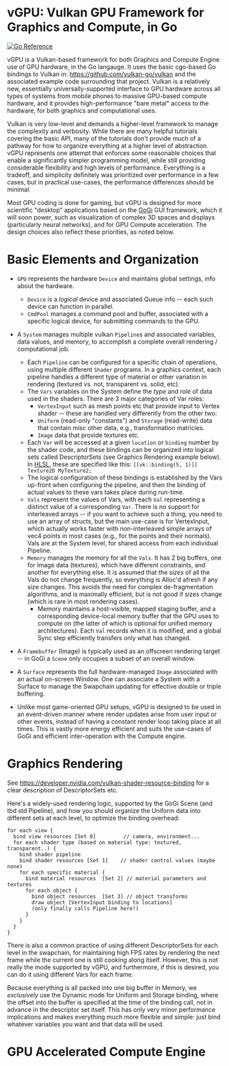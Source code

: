 # vGPU: Vulkan GPU Framework for Graphics and Compute, in Go

[![Go Reference](https://pkg.go.dev/badge/github.com/goki/vgpu.svg)](https://pkg.go.dev/github.com/goki/vgpu)

vGPU is a Vulkan-based framework for both Graphics and Compute Engine use of GPU hardware, in the Go langauge.  It uses the basic cgo-based Go bindings to Vulkan in: https://github.com/vulkan-go/vulkan and the associated example code surrounding that project.  Vulkan is a relatively new, essentially universally-supported interface to GPU hardware across all types of systems from mobile phones to massive GPU-based compute hardware, and it provides high-performance "bare metal" access to the hardware, for both graphics and computational uses.

Vulkan is very low-level and demands a higher-level framework to manage the complexity and verbosity.  While there are many helpful tutorials covering the basic API, many of the tutorials don't provide much of a pathway for how to organize everything at a higher level of abstraction.  vGPU represents one attempt that enforces some reasonable choices that enable a significantly simpler programming model, while still providing considerable flexibility and high levels of performance.  Everything is a tradeoff, and simplicity definitely was prioritized over performance in a few cases, but in practical use-cases, the performance differences should be minimal.

Most GPU coding is done for gaming, but vGPU is designed for more scientific "desktop" applications based on the [GoGi](https://github.com/goki/gi) GUI framework, which it will soon power, such as visualization of complex 3D spaces and displays (particularly neural networks), and for GPU Compute acceleration.  The design choices also reflect these priorities, as noted below.

# Basic Elements and Organization

* `GPU` represents the hardware `Device` and maintains global settings, info about the hardware.
    +  `Device` is a *logical* device and associated Queue info -- each such device can function in parallel.
    + `CmdPool` manages a command pool and buffer, associated with a specific logical device, for submitting commands to the GPU.

* A `System` manages multiple vulkan `Pipeline`s and associated variables, data values, and memory, to accomplish a complete overall rendering / computational job.
    + Each `Pipeline` can be configured for a specific chain of operations, using multiple different `Shader` programs.  In a graphics context, each pipeline handles a different type of material or other variation in rendering (textured vs. not, transparent vs. solid, etc).
    + The `Vars` variables on the System define the *type* and *role* of data used in the shaders.  There are 3 major categories of Var roles:
        - `VertexInput` such as mesh points etc that provide input to Vertex shader -- these are handled very differently from the other two: 
        - `Uniform` (read-only "constants") and `Storage` (read-write) data that contain misc other data, e.g., transformation matricies.
        - `Image` data that provide textures etc.
    + Each `Var` will be accessed at a given `location` or `binding` number by the shader code, and these bindings can be organized into logical sets called DescriptorSets (see Graphics Rendering example below).  In [HLSL](https://www.lei.chat/posts/hlsl-for-vulkan-resources/), these are specified like this: `[[vk::binding(5, 1)]] Texture2D MyTexture2;`
    + The logical configuration of these bindings is established by the Vars up-front when configuring the pipeline, and then the binding of actual values to these vars takes place during run-time.
    + `Vals` represent the values of Vars, with each `Val` representing a distinct value of a corresponding `Var`.  There is no support for interleaved arrays -- if you want to achieve such a thing, you need to use an array of structs, but the main use-case is for VertexInput, which actually works faster with non-interleaved simple arrays of vec4 points in most cases (e.g., for the points and their normals).  Vals are at the System level, for shared access from each individual Pipeline.
    + `Memory` manages the memory for all the `Vals`.  It has 2 big buffers, one for Image data (textures), which have different constraints, and another for everything else.  It is assumed that the *sizes* of all the Vals do not change frequently, so everything is Alloc'd afresh if any size changes.  This avoids the need for complex de-fragmentation algorithms, and is maximally efficient, but is not good if sizes change (which is rare in most rendering cases).
        + Memory maintains a host-visible, mapped staging buffer, and a corresponding device-local memory buffer that the GPU uses to compute on (the latter of which is optional for unified memory architectures).  Each `Val` records when it is modified, and a global Sync step efficiently transfers only what has changed.
        
* A `Framebuffer` (Image) is typically used as an offscreen rendering target -- in GoGi a `Scene` only occupies a subset of an overall window.

* A `Surface` represents the full hardware-managed `Image` associated with an actual on-screen Window.  One can associate a System with a Surface to manage the Swapchain updating for effective double or triple buffering.

* Unlike most game-oriented GPU setups, vGPU is designed to be used in an event-driven manner where render updates arise from user input or other events, instead of having a constant render loop taking place at all times.  This is vastly more energy efficient and suits the use-cases of GoGi and efficient inter-operation with the Compute engine.
    
# Graphics Rendering

See https://developer.nvidia.com/vulkan-shader-resource-binding for a clear description of DescriptorSets etc.

Here's a widely-used rendering logic, supported by the GoGi Scene (and tbd std Pipeline), and how you should organize the Uniform data into different sets at each level, to optimize the binding overhead:

```
for each view {
  bind view resources [Set 0]         // camera, environment...
  for each shader type (based on material type: textured, transparent..) {
    bind shader pipeline  
    bind shader resources [Set 1]    // shader control values (maybe none)
    for each specific material {
      bind material resources  [Set 2] // material parameters and textures
      for each object {
        bind object resources  [Set 3] // object transforms
        draw object [VertexInput binding to locations]
        (only finally calls Pipeline here!)
      }
    }
  }
}
```

There is also a common practice of using different DescriptorSets for each level in the swapchain, for maintaining high FPS rates by rendering the next frame while the current one is still cooking along itself.  However, this is not really the mode supported by vGPU, and furthermore, if this is desired, you can do it using different Vars for each frame.

Because everything is all packed into one big buffer in Memory, we *exclusively* use the Dynamic mode for Uniform and Storage binding, where the offset into the buffer is specified at the time of the binding call, not in advance in the descriptor set itself.  This has only very minor performance implications and makes everything much more flexible and simple: just bind whatever variables you want and that data will be used.

# GPU Accelerated Compute Engine


